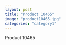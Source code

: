 ```yaml
---
layout: post
title: "Product 10465"
image: "product10465.jpg"
categories: "category1"
---
```

Product 10465
